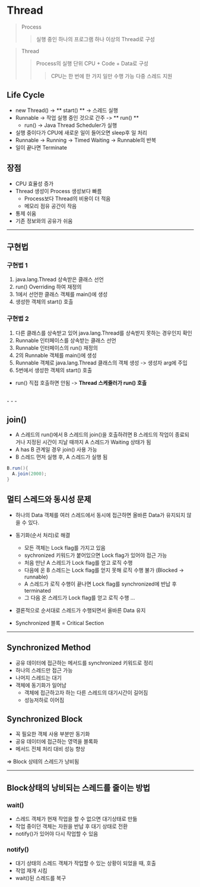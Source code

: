 # Thread

> Process
> > 실행 중인 하나의 프로그램
> > 하나 이상의 Thread로 구성

> Thread
> > Process의 실행 단위
> > CPU + Code + Data로 구성
> > > CPU는 한 번에 한 가지 일만 수행 가능
> > 다중 스레드 지원

## Life Cycle
- new Thread() -> ** start() ** -> 스레드 실행
- Runnable -> 작업 실행 중인 것으로 간주 -> ** run() **
  + run() -> Java Thread Scheduler가 실행
- 실행 중이다가 CPU에 새로운 일이 들어오면 sleep후 일 처리
- Runnable -> Running -> Timed Waiting -> Runnable의 반복
- 일이 끝나면 Terminate


## 장점
- CPU 효율성 증가
- Thread 생성이 Process 생성보다 빠름
  + Process보다 Thread의 비용이 더 적음
  + 메모리 점유 공간이 작음
- 통제 쉬움
- 기존 정보와의 공유가 쉬움

- - -

## 구현법
### 구현법 1
1. java.lang.Thread 상속받은 클래스 선언
2. run() Overriding 하여 재정의
3. 1에서 선언한 클래스 객체를 main()에 생성
4. 생성한 객체의 start() 호출


### 구현법 2
1. 다른 클래스를 상속받고 있어 java.lang.Thread를 상속받지 못하는 경우인지 확인
2. Runnable 인터페이스를 상속받는 클래스 선언
3. Runnable 인터페이스의 run() 재정의
4. 2의 Runnable 객체를 main()에 생성
5. Runnable 객체로 java.lang.Thread 클래스의 객체 생성 -> 생성자 arg에 주입
6. 5번에서 생성한 객체의 start() 호출
  + run() 직접 호출하면 안됨 -> **Thread 스케줄러가 run() 호출**

<br>
- - -

## join()
- A 스레드의 run()에서 B 스레드의 join()을 호출하려면 B 스레드의 작업이 종료되거나 지정된 시간이 지날 때까지 A 스레드가 Waiting 상태가 됨
- A has B 관계일 경우 join() 사용 가능
- B 스레드 먼저 실행 후, A 스레드가 실행 됨

``` java
B.run(){
  A.join(2000);
}
```

## 멀티 스레드와 동시성 문제
- 하나의 Data 객체를 여러 스레드에서 동시에 접근하면 올바른 Data가 유지되지 않을 수 있다.
- 동기화(순서 처리)로 해결
  + 모든 객체는 Lock flag를 가지고 있음
  + sychronized 키워드가 붙어있으면 Lock flag가 있어야 접근 가능
  + 처음 만난 A 스레드가 Lock flag를 얻고 로직 수행
  + 다음에 온 B 스레드는 Lock flag를 얻지 못해 로직 수행 불가 (Blocked -> runnable)
  + A 스레드가 로직 수행이 끝나면 Lock flag를 synchronized에 반납 후 terminated
  + 그 다음 온 스레드가 Lock flag를 얻고 로직 수행 ...

- 결론적으로 순서대로 스레드가 수행되면서 올바른 Data 유지
- Synchronized 블록 = Critical Section


- - -
## Synchronized Method
- 공유 데이터에 접근하는 메서드를 synchronized 키워드로 정리
- 하나의 스레드만 접근 가능
- 나머지 스레드는 대기
- 객체에 동기화가 일어남
  + 객체에 접근하고자 하는 다른 스레드의 대기시간이 길어짐
  + 성능저하로 이어짐


## Synchronized Block
- 꼭 필요한 객체 사용 부분만 동기화
- 공유 데이터에 접근하는 영역을 블록화
- 메서드 전체 처리 대비 성능 향상


=> Block 상테의 스레드가 낭비됨


- - -
## Block상태의 낭비되는 스레드를 줄이는 방법

### wait()
- 스레드 객체가 현재 작업을 할 수 없으면 대기상태로 만듦
- 작업 중이던 객체는 자원을 반납 후 대기 상태로 전환
- notify()가 있어야 다시 작업할 수 있음

### notify()
- 대기 상태의 스레드 객체가 작업할 수 있는 상황이 되었을 때, 호출
- 작업 재개 시킴
- wait()된 스레드를 복구


